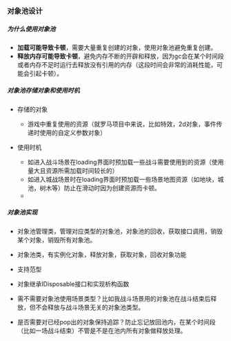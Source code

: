 ### 对象池设计

##### 为什么使用对象池

- **加载可能导致卡顿**，需要大量重复创建的对象，使用对象池避免重复创建。
- **释放内存可能导致卡顿**，避免内存不断的开辟和释放，因为gc会在某个时间段或者内存不足时运行去释放没有引用的内存（这段时间会非常的消耗性能，可能会引起卡顿）。

##### 对象池存储对象和使用时机

- 存储的对象
  - 游戏中重复使用的资源（就罗马项目中来说，比如特效，2d对象，事件传递时使用的自定义参数对象）

- 使用时机
  - 如进入战斗场景在loading界面时预加载一些战斗需要使用到的资源（使用量大且资源所需加载时间较长的）
  - 如进入城战场景时在loading界面时预加载一些场景地图资源（如地块，城池，树木等）防止在滑动时因为创建资源而卡顿。
  - 



##### 对象池实现

- 对象池管理类，管理对应类型的对象池，对象池的回收，获取接口调用，销毁某个对象，销毁所有对象池。

- 对象池类，有实例化对象，释放对象，获取对象，回收对象功能

- 支持范型

- 对象继承IDisposable接口和实现析构函数

- 需不需要对象池使用场景类型？比如我战斗场景用的对象池在战斗结束后释放，但不会释放与战斗场景无关的对象池类型。

- 是否需要对已经pop出的对象保持追踪？防止忘记放回池内，在某个时间段（比如一场战斗结束）不管是不是在池内所有对象做释放处理。

  

